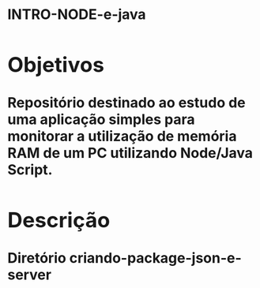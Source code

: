 <h1><b>INTRO-NODE-e-java
<h2>Objetivos</h2>
<p>Repositório destinado ao estudo de uma aplicação simples para monitorar a utilização de memória RAM de um PC utilizando Node/Java Script.
<h2><b>Descrição<b></h2>
<p>Diretório criando-package-json-e-server </p>
<p><p>




